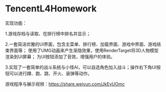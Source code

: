 # TencentL4Homework

实现功能：

1.游戏存档与读取、在排行榜中排名并显示；

2.一套简洁优雅的UI界面，包含主菜单、排行榜、加载界面、游戏中界面、游戏结束界面等；
使用了UMG动画来产生渐隐效果，使用RenderTarget将3D人物模型渲染到UI屏幕；
为UI按钮添加了音效，增强用户的体验。
 
3.实现了一套简单的战斗系统与小怪AI，可以自选角色加入战斗；操作右下角UI按钮可以进行蹲、跑、跳、开火、装弹等动作。

游戏程序与展示视频：https://share.weiyun.com/JkEyUOmc


